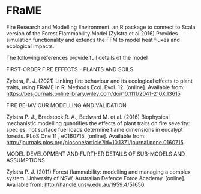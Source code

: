 # FRaME

Fire Research and Modelling Environment: an R package to connect to Scala version of the Forest Flammability Model (Zylstra et al 2016).Provides simulation functionality and extends the FFM to model heat fluxes and ecological impacts.

The following references provide full details of the model

FIRST-ORDER FIRE EFFECTS - PLANTS AND SOILS

Zylstra, P. J. (2021) Linking fire behaviour and its ecological effects to plant traits, using FRaME in R. Methods Ecol. Evol. 12. [online]. Available from: https://besjournals.onlinelibrary.wiley.com/doi/10.1111/2041-210X.13615

FIRE BEHAVIOUR MODELLING AND VALIDATION

Zylstra P. J., Bradstock R. A., Bedward M. et al. (2016) Biophysical mechanistic modelling quantifies the effects of plant traits on fire severity: species, not surface fuel loads determine flame dimensions in eucalypt forests. PLoS One 11 , e0160715. [online]. Available from: http://journals.plos.org/plosone/article?id=10.1371/journal.pone.0160715.

MODEL DEVELOPMENT AND FURTHER DETAILS OF SUB-MODELS AND ASSUMPTIONS

Zylstra P. J. (2011) Forest flammability: modelling and managing a complex system. University of NSW, Australian Defence Force Academy. [online]. Available from: http://handle.unsw.edu.au/1959.4/51656.
